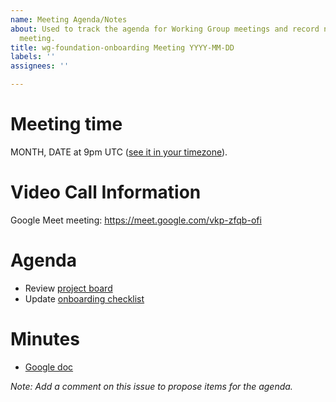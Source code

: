 ```yaml
---
name: Meeting Agenda/Notes
about: Used to track the agenda for Working Group meetings and record notes from the
  meeting.
title: wg-foundation-onboarding Meeting YYYY-MM-DD
labels: ''
assignees: ''

---
```


# Meeting time

MONTH, DATE at 9pm UTC ([see it in your timezone](https://www.timeanddate.com/worldclock/fixedtime.html?msg=AMP+Foundation+Onboarding+WG&iso=20191105T21&am=30)).

# Video Call Information
 
Google Meet meeting: https://meet.google.com/vkp-zfqb-ofi

# Agenda

* Review [project board](https://github.com/orgs/ampproject/projects/4)
* Update [onboarding checklist](https://github.com/openjs-foundation/cross-project-council/issues/350)

# Minutes

* [Google doc](https://docs.google.com/document/d/13vuBXOcMkIalc7rRnAQfspTeAHRAu5Kv1W4HwayDOMo/edit?pli=1)

*Note: Add a comment on this issue to propose items for the agenda.*

